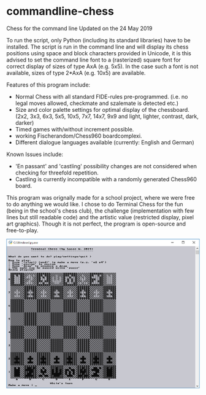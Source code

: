 # commandline-chess
Chess for the command line
Updated on the 24 May 2019

To run the script, only Python (including its standard libraries) have to be installed.
The script is run in the command line and will display its chess positions using space and block characters provided in Unicode,
it is this advised to set the command line font to a (rasterized) square font for correct display of sizes of type AxA (e.g. 5x5).
In the case such a font is not available, sizes of type 2*AxA (e.g. 10x5) are available.

Features of this program include:
- Normal Chess with all standard FIDE-rules pre-programmed. (i.e. no legal moves allowed, checkmate and szalemate is detected etc.)
- Size and color palette settings for optimal display of the chessboard. (2x2, 3x3, 6x3, 5x5, 10x5, 7x7, 14x7, 9x9 and light, lighter, contrast, dark, darker)
- Timed games with/without increment possible.
- working Fischerandom/Chess960 boardcomplexi.
- Different dialogue languages available (currently: English and German)

Known Issues include:
- 'En passant' and 'castling' possibility changes are not considered when checking for threefold repetition.
- Castling is currently incompatible with a randomly generated Chess960 board.

This program was orignally made for a school project, where we were free to do anything we would like.
I chose to do Terminal Chess for the fun (being in the school's chess club), the challenge (implementation with few lines but still readable code) and the artistic value (restricted display, pixel art graphics).
Though it is not perfect, the program is open-source and free-to-play.

![Screenshot of console interaction](./terminal_chess_screenshot.png)
